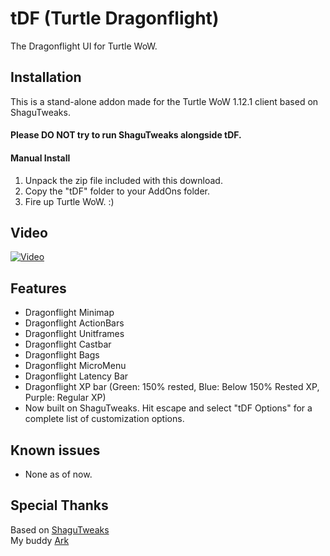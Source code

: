 # tDF (Turtle Dragonflight)
The Dragonflight UI for Turtle WoW.

## Installation
This is a stand-alone addon made for the Turtle WoW 1.12.1 client based on ShaguTweaks. 
#### Please DO NOT try to run ShaguTweaks alongside tDF.    

#### Manual Install
1. Unpack the zip file included with this download.
2. Copy the "tDF" folder to your AddOns folder.
3. Fire up Turtle WoW. :)
   
## Video
[![Video](https://img.youtube.com/vi/TkdsL8XhiHE/maxresdefault.jpg)](https://www.youtube.com/watch?v=TkdsL8XhiHE&t=1145s)

## Features
- Dragonflight Minimap
- Dragonflight ActionBars
- Dragonflight Unitframes
- Dragonflight Castbar
- Dragonflight Bags
- Dragonflight MicroMenu
- Dragonflight Latency Bar
- Dragonflight XP bar (Green: 150% rested, Blue: Below 150% Rested XP, Purple: Regular XP)
- Now built on ShaguTweaks. Hit escape and select "tDF Options" for a complete list of customization options.

## Known issues
- None as of now.

## Special Thanks
Based on [ShaguTweaks](https://shagu.org/ShaguTweaks/)    
My buddy [Ark](https://github.com/CrimsonHollow/tDF-more-mods)
